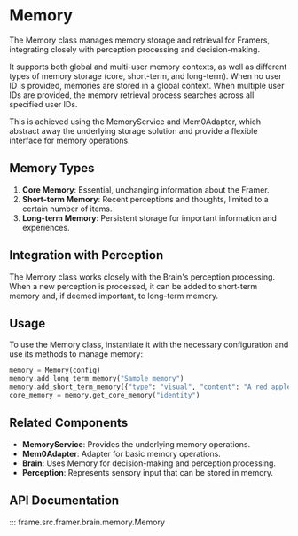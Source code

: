 # Memory

The Memory class manages memory storage and retrieval for Framers, integrating closely with perception processing and decision-making.

It supports both global and multi-user memory contexts, as well as different types of memory storage (core, short-term, and long-term). When no user ID is provided, memories are stored in a global context. When multiple user IDs are provided, the memory retrieval process searches across all specified user IDs.

This is achieved using the MemoryService and Mem0Adapter, which abstract away the underlying storage solution and provide a flexible interface for memory operations.

## Memory Types

1. **Core Memory**: Essential, unchanging information about the Framer.
2. **Short-term Memory**: Recent perceptions and thoughts, limited to a certain number of items.
3. **Long-term Memory**: Persistent storage for important information and experiences.

## Integration with Perception

The Memory class works closely with the Brain's perception processing. When a new perception is processed, it can be added to short-term memory and, if deemed important, to long-term memory.

## Usage

To use the Memory class, instantiate it with the necessary configuration and use its methods to manage memory:

```python
memory = Memory(config)
memory.add_long_term_memory("Sample memory")
memory.add_short_term_memory({"type": "visual", "content": "A red apple"})
core_memory = memory.get_core_memory("identity")
```

## Related Components

- **MemoryService**: Provides the underlying memory operations.
- **Mem0Adapter**: Adapter for basic memory operations.
- **Brain**: Uses Memory for decision-making and perception processing.
- **Perception**: Represents sensory input that can be stored in memory.

## API Documentation

::: frame.src.framer.brain.memory.Memory

